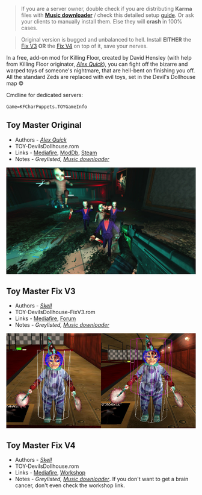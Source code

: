 [Music downloader]: <https://forums.tripwireinteractive.com/index.php?threads/mutator-music-downloader.101249/> 'music downloader'

> If you are a server owner, double check if you are distributing **Karma** files with **[Music downloader]** / check this detailed setup [guide](https://steamcommunity.com/sharedfiles/filedetails/?id=2885998191). Or ask your clients to manually install them. Else they will **crash** in 100% cases.

> Original version is bugged and unbalanced to hell. Install **EITHER** the [Fix V3](#toy-master-fix-v3) **OR** the [Fix V4](#toy-master-fix-v4) on top of it, save your nerves.

In a free, add-on mod for Killing Floor, created by David Hensley (with help from Killing Floor originator, [*Alex Quick*](./Links.md#KF_Alex)), you can fight off the bizarre and warped toys of someone's nightmare, that are hell-bent on finishing you off. All the standard Zeds are replaced with evil toys, set in the Devil's Dollhouse map ©

Cmdline for dedicated servers:

```clike
Game=KFCharPuppets.TOYGameInfo
```

## Toy Master Original

* Authors - [*Alex Quick*](./Links.md#KF_Alex)
* TOY-DevilsDollhouse.rom
* Links - [Mediafire](<https://www.mediafire.com/file/lpu8z96zdlgr2en/ToyMaster.zip/file>), [ModDb](<https://www.moddb.com/mods/toy-master>), [Steam](<https://store.steampowered.com/app/326960/Killing_Floor__Toy_Master/>)
* Notes - *Greylisted, [Music downloader]*

![IMG](./images/toy_DevilsDollhouse.jpeg ':size=300')

## Toy Master Fix V3

* Authors - [*Skell*](./Links.md#Skell)
* TOY-DevilsDollhouse-FixV3.rom
* Links - [Mediafire](<https://www.mediafire.com/file/47aa66d8h8q68a6/Toy_Master_Fix_V3.zip/file>), [Forum](<https://forums.tripwireinteractive.com/index.php?threads/killing-floor-toy-master-bugs-and-fixes.104461/>)
* Notes - *Greylisted, [Music downloader]*

![IMG](./images/toy_DevilsDollhouseFix.png ':size=300')

## Toy Master Fix V4

* Authors - [*Skell*](./Links.md#Skell)
* TOY-DevilsDollhouse.rom
* Links - [Mediafire](<https://www.mediafire.com/file/ish48ujyff1mryc/Toy+Master+Fix+V4.zip/file>), [Workshop](<https://steamcommunity.com/sharedfiles/filedetails/?id=1707277817>)
* Notes - *Greylisted, [Music downloader]*. If you don't want to get a brain cancer, don't even check the workshop link.
